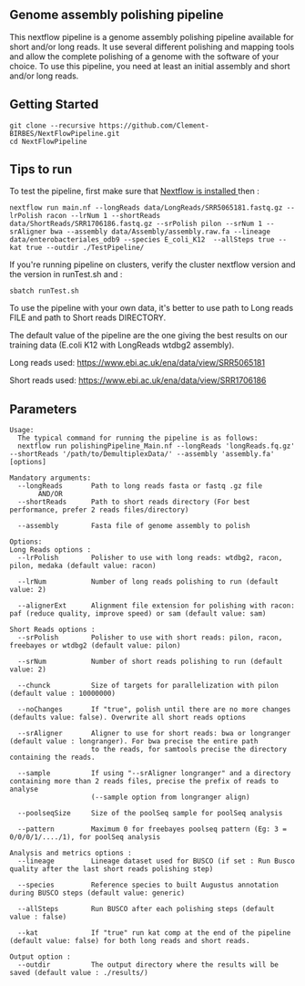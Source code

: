 ## Genome assembly polishing pipeline
This nextflow pipeline is a genome assembly polishing pipeline available for short and/or long reads.
It use several different polishing and mapping tools and allow the complete polishing of a genome with the software of your choice.
To use this pipeline, you need at least an initial assembly and short and/or long reads.

## Getting Started

```
git clone --recursive https://github.com/Clement-BIRBES/NextFlowPipeline.git
cd NextFlowPipeline
```

## Tips to run
To test the pipeline, first make sure that <a
href="https://www.nextflow.io/docs/latest/getstarted.html"> Nextflow is installed </a>
then :
```
nextflow run main.nf --longReads data/LongReads/SRR5065181.fastq.gz --lrPolish racon --lrNum 1 --shortReads data/ShortReads/SRR1706186.fastq.gz --srPolish pilon --srNum 1 --srAligner bwa --assembly data/Assembly/assembly.raw.fa --lineage data/enterobacteriales_odb9 --species E_coli_K12  --allSteps true --kat true --outdir ./TestPipeline/
```

If you're running pipeline on clusters, verify the cluster nextflow version and the version in runTest.sh and :
```
sbatch runTest.sh
```

To use the pipeline with your own data, it's better to use path to Long reads FILE and path to Short reads DIRECTORY.

The default value of the pipeline are the one giving the best results on our training data (E.coli K12 with LongReads wtdbg2 assembly).

Long reads used: https://www.ebi.ac.uk/ena/data/view/SRR5065181

Short reads used: https://www.ebi.ac.uk/ena/data/view/SRR1706186

## Parameters
```
Usage:
  The typical command for running the pipeline is as follows:
  nextflow run polishingPipeline_Main.nf --longReads 'longReads.fq.gz' --shortReads '/path/to/DemultiplexData/' --assembly 'assembly.fa' [options]

Mandatory arguments:
  --longReads       Path to long reads fasta or fastq .gz file
       AND/OR
  --shortReads      Path to short reads directory (For best performance, prefer 2 reads files/directory)

  --assembly        Fasta file of genome assembly to polish

Options:
Long Reads options :
  --lrPolish        Polisher to use with long reads: wtdbg2, racon, pilon, medaka (default value: racon)

  --lrNum           Number of long reads polishing to run (default value: 2)

  --alignerExt      Alignment file extension for polishing with racon: paf (reduce quality, improve speed) or sam (default value: sam)

Short Reads options :
  --srPolish        Polisher to use with short reads: pilon, racon, freebayes or wtdbg2 (default value: pilon)

  --srNum           Number of short reads polishing to run (default value: 2)

  --chunck          Size of targets for parallelization with pilon (default value : 10000000)

  --noChanges       If "true", polish until there are no more changes (defaults value: false). Overwrite all short reads options

  --srAligner       Aligner to use for short reads: bwa or longranger (default value : longranger). For bwa precise the entire path
                    to the reads, for samtools precise the directory containing the reads.

  --sample          If using "--srAligner longranger" and a directory containing more than 2 reads files, precise the prefix of reads to analyse
                    (--sample option from longranger align)

  --poolseqSize     Size of the poolSeq sample for poolSeq analysis

  --pattern         Maximum 0 for freebayes poolseq pattern (Eg: 3 = 0/0/0/1/..../1), for poolSeq analysis

Analysis and metrics options :
  --lineage         Lineage dataset used for BUSCO (if set : Run Busco quality after the last short reads polishing step)

  --species         Reference species to built Augustus annotation during BUSCO steps (default value: generic)

  --allSteps        Run BUSCO after each polishing steps (default value : false)

  --kat             If "true" run kat comp at the end of the pipeline (default value: false) for both long reads and short reads.

Output option :
  --outdir          The output directory where the results will be saved (default value : ./results/)
```
